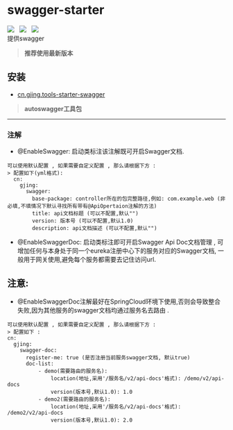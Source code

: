 # swagger-starter
![](https://img.shields.io/badge/version-1.0.2-green.svg) &nbsp; 
![](https://img.shields.io/badge/author-Gjing-green.svg) &nbsp; 
![](https://img.shields.io/badge/builder-success-green.svg)   
提供swagger  
> **推荐使用最新版本**  
     
**安装**
---
* <a href="https://mvnrepository.com/artifact/cn.gjing/tools-starter-swagger/" title="swagger包">cn.gjing.tools-starter-swagger</a>
> **autoswagger工具包**
---
### 注解
* @EnableSwagger: 启动类标注该注解既可开启Swagger文档.
```
可以使用默认配置 , 如果需要自定义配置 , 那么请根据下方 : 
> 配置如下(yml格式):
  cn:
    gjing:
      swagger:
        base-package: controller所在的包完整路径,例如: com.example.web (非必填,不填情况下默认寻找所有带有@ApiOpertaion注解的方法)
        title: api文档标题 (可以不配置,默认"")
        version: 版本号 (可以不配置,默认1.0)
        description: api文档描述 (可以不配置,默认"")
```
* @EnableSwaggerDoc: 启动类标注即可开启Swagger Api Doc文档管理 , 可增加任何与本身处于同一个eureka注册中心下的服务对应的Swagger文档,
                     一般用于网关使用,避免每个服务都需要去记住访问url.   
## 注意: 
* @EnableSwaggerDoc注解最好在SpringCloud环境下使用,否则会导致整合失败,因为其他服务的swagger文档均通过服务名去路由 .                                     
```
可以使用默认配置 , 如果需要自定义配置 , 那么请根据下方 : 
> 配置如下 :
cn:
  gjing:
    swagger-doc:
      register-me: true (是否注册当前服务swagger文档, 默认true)
      doc-list:
          - demo(需要路由的服务名):
              location(地址,采用'/服务名/v2/api-docs'格式): /demo/v2/api-docs 
              version(版本号,默认1.0): 1.0
          - demo2(需要路由的服务名):
              location(地址,采用'/服务名/v2/api-docs'格式): /demo2/v2/api-docs
              version(版本号,默认1.0): 2.0              
```

